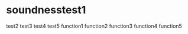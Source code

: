 # soundnesstest1
 test2 
 test3 
 test4 
 test5 
 function1 
 function2 
 function3 
 function4 
 function5 
